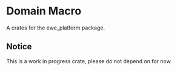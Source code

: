 # Domain Macro
A crates for the ewe_platform package.

## Notice
This is a work in progress crate, please do not depend on for now
